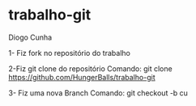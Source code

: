 # trabalho-git
Diogo Cunha

1- Fiz fork no repositório do trabalho 

2-Fiz git clone do repositório
	Comando: git clone https://github.com/HungerBalls/trabalho-git

3- Fiz uma nova Branch
	Comando: git checkout -b cu

